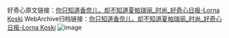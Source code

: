 好奇心原文链接：[你只知道香奈儿，却不知道夏帕瑞丽_时尚_好奇心日报-Lorna Koski](https://www.qdaily.com/articles/4322.html)
WebArchive归档链接：[你只知道香奈儿，却不知道夏帕瑞丽_时尚_好奇心日报-Lorna Koski](http://web.archive.org/web/20190623154143/https://www.qdaily.com/articles/4322.html)
![image](http://ww3.sinaimg.cn/large/007d5XDply1g3vf3z3ae2j30u048vhdt)